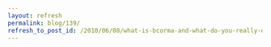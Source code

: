 ```yaml
---
layout: refresh
permalink: blog/139/
refresh_to_post_id: /2010/06/08/what-is-bcorma-and-what-do-you-really-do-with-the-trail-pass-money
---
```


